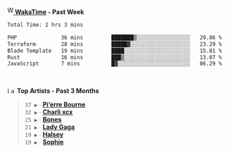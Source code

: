 <img src="https://github.com/dxnter/dxnter/assets/17434202/67b21fa4-d36d-46f9-9dec-f23d976b00ef" alt="WakaTime Logo" width="14" height="18"/><a href="https://wakatime.com/@dxnter" target="_blank"><strong> WakaTime</strong></a><strong> - Past Week</strong>

<!--START_SECTION:waka-->

```txt
Total Time: 2 hrs 3 mins

PHP              36 mins         ███████▒░░░░░░░░░░░░░░░░░   29.86 %
Terraform        28 mins         █████▓░░░░░░░░░░░░░░░░░░░   23.29 %
Blade Template   19 mins         ████░░░░░░░░░░░░░░░░░░░░░   15.81 %
Rust             16 mins         ███▒░░░░░░░░░░░░░░░░░░░░░   13.07 %
JavaScript       7 mins          █▓░░░░░░░░░░░░░░░░░░░░░░░   06.29 %
```

<!--END_SECTION:waka-->

<br/>

<!--START_LASTFM_ARTISTS:{"period": "3month", "rows": 6}-->
<a href="https://last.fm" target="_blank"><img src="https://user-images.githubusercontent.com/17434202/215290617-e793598d-d7c9-428f-9975-156db1ba89cc.svg" alt="Last.fm Logo" width="18" height="13"/></a> **Top Artists - Past 3 Months**

> `37 ▶️` ∙ **[Pi’erre Bourne](https://www.last.fm/music/Pi%E2%80%99erre+Bourne)**<br/>
> `32 ▶️` ∙ **[Charli xcx](https://www.last.fm/music/Charli+xcx)**<br/>
> `25 ▶️` ∙ **[Bones](https://www.last.fm/music/Bones)**<br/>
> `21 ▶️` ∙ **[Lady Gaga](https://www.last.fm/music/Lady+Gaga)**<br/>
> `19 ▶️` ∙ **[Halsey](https://www.last.fm/music/Halsey)**<br/>
> `19 ▶️` ∙ **[Sophie](https://www.last.fm/music/Sophie)**<br/>
<!--END_LASTFM_ARTISTS-->
